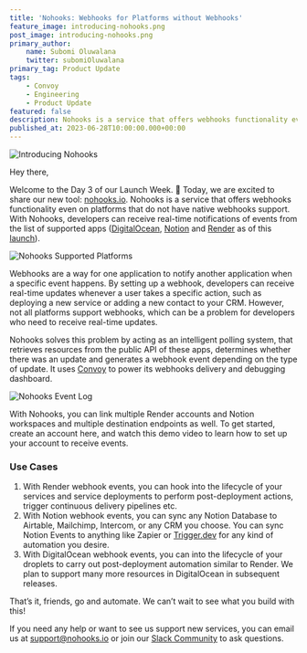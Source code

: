 ```yaml
---
title: 'Nohooks: Webhooks for Platforms without Webhooks'
feature_image: introducing-nohooks.png
post_image: introducing-nohooks.png
primary_author:
    name: Subomi Oluwalana
    twitter: subomiOluwalana
primary_tag: Product Update
tags:
    - Convoy
    - Engineering
    - Product Update
featured: false
description: Nohooks is a service that offers webhooks functionality even on platforms that do not have native webhooks support. With Nohooks, developers can receive real-time notifications of events from the list of supported apps like DigitalOcean, Render and Notion.
published_at: 2023-06-28T10:00:00.000+00:00
---
```


![Introducing Nohooks](/blog-assets/introducing-nohooks-banner.png)

Hey there, 

Welcome to the Day 3 of our Launch Week. 🎉 Today, we are excited to share our new tool: [nohooks.io](https://nohooks.io). Nohooks is a service that offers webhooks functionality even on platforms that do not have native webhooks support. With Nohooks, developers can receive real-time notifications of events from the list of supported apps ([DigitalOcean](https://www.digitalocean.com/), [Notion](https://notion.so) and [Render](https://render.com) as of this [launch](https://getconvoy.io/blog/convoy-launch-week)).

![Nohooks Supported Platforms](/blog-assets/nohooks_supported_platforms.png)

Webhooks are a way for one application to notify another application when a specific event happens. By setting up a webhook, developers can receive real-time updates whenever a user takes a specific action, such as deploying a new service or adding a new contact to your CRM. However, not all platforms support webhooks, which can be a problem for developers who need to receive real-time updates.

Nohooks solves this problem by acting as an intelligent polling system, that retrieves resources from the public API of these apps, determines whether there was an update and generates a webhook event depending on the type of update.  It uses [Convoy](https://getconvoy.io) to power its webhooks delivery and debugging dashboard.

![Nohooks Event Log](/blog-assets/nohooks_event_log.png)

With Nohooks, you can link multiple Render accounts and Notion workspaces and multiple destination endpoints as well. To get started, create an account here, and watch this demo video to learn how to set up your account to receive events.

### Use Cases

1. With Render webhook events, you can hook into the lifecycle of your services and service deployments to perform post-deployment actions, trigger continuous delivery pipelines etc.  
2. With Notion webhook events, you can sync any Notion Database to Airtable, Mailchimp, Intercom, or any CRM you choose. You can sync Notion Events to anything like Zapier or [Trigger.dev](http://Trigger.dev) for any kind of automation you desire.
3. With DigitalOcean webhook events, you can into the lifecycle of your droplets to carry out post-deployment automation similar to Render. We plan to support many more resources in DigitalOcean in subsequent releases.

That’s it, friends, go and automate. We can’t wait to see what you build with this!

If you need any help or want to see us support new services, you can email us at support@nohooks.io or join our [Slack Community](https://join.slack.com/t/convoy-community/shared_invite/zt-xiuuoj0m-yPp~ylfYMCV9s038QL0IUQ) to ask questions.

